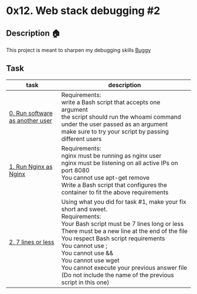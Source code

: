 # 0x12. Web stack debugging #2

## Description :house:
This project is meant to sharpen my debugging skills
[Buggy](https://s3.amazonaws.com/intranet-projects-files/holbertonschool-sysadmin_devops/287/99littlebugsinthecode-holberton.jpg)

## Task
| task | description |
|------|-------------|
[0. Run software as another user](./0-iamsomeoneelse) | Requirements:<br>write a Bash script that accepts one argument<br>the script should run the whoami command under the user passed as an argument<br>make sure to try your script by passing different users |
| [1. Run Nginx as Nginx](./1-run_nginx_as_nginx) | Requirements:<br>nginx must be running as nginx user<br>nginx must be listening on all active IPs on port 8080<br>You cannot use apt-get remove<br>Write a Bash script that configures the container to fit the above requirements |
| [2. 7 lines or less](./100-fix_in_7_lines_or_less) | Using what you did for task #1, make your fix short and sweet.<br>Requirements:<br>Your Bash script must be 7 lines long or less<br>There must be a new line at the end of the file<br>You respect Bash script requirements<br>You cannot use ;<br>You cannot use &&<br>You cannot use wget<br>You cannot execute your previous answer file (Do not include the name of the previous script in this one)|
